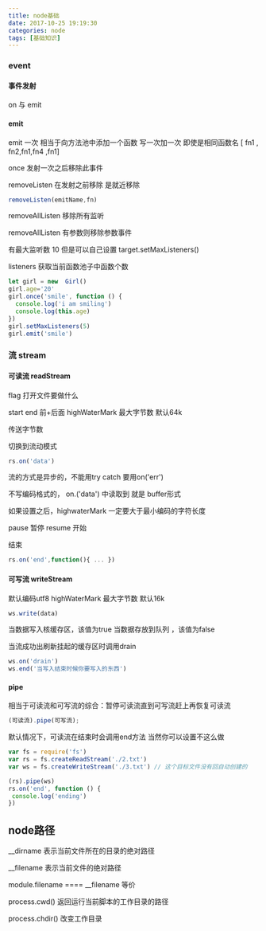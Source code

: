 ```yaml
---
title: node基础
date: 2017-10-25 19:19:30
categories: node
tags: [基础知识]
---
```


### event

#### 事件发射

on 与 emit

#### emit

emit 一次 相当于向方法池中添加一个函数 写一次加一次 即使是相同函数名 [ fn1 , fn2,fn1,fn4 ,fn1]

once 发射一次之后移除此事件

<!--more-->

removeListen 在发射之前移除 是就近移除

```javascript
removeListen(emitName,fn)
```

removeAllListen 移除所有监听

removeAllListen 有参数则移除参数事件

有最大监听数 10 但是可以自己设置 target.setMaxListeners()

listeners 获取当前函数池子中函数个数

```javascript
let girl = new  Girl()
girl.age='20'
girl.once('smile', function () {
  console.log('i am smiling')
  console.log(this.age)
})
girl.setMaxListeners(5)
girl.emit('smile')
```

### 流 stream

#### 可读流  readStream

flag 打开文件要做什么

start end 前+后面 highWaterMark 最大字节数 默认64k

传送字节数

切换到流动模式

```javascript
rs.on('data')
```

流的方式是异步的，不能用try catch 要用on('err')

不写编码格式的， on.('data') 中读取到 就是 buffer形式

如果设置之后，highwaterMark 一定要大于最小编码的字符长度

pause 暂停 resume 开始

结束

```javascript
rs.on('end',function(){ ... })
```

#### 可写流 writeStream

默认编码utf8 highWaterMark 最大字节数 默认16k

```javascript
ws.write(data)
```

当数据写入核缓存区，该值为true 当数据存放到队列 ，该值为false

当流成功出刷新挂起的缓存区时调用drain

```javascript
ws.on('drain')
ws.end('当写入结束时候你要写入的东西')
```

####  pipe

相当于可读流和可写流的综合：暂停可读流直到可写流赶上再恢复可读流

```javascript
(可读流).pipe(可写流);
```

默认情况下，可读流在结束时会调用end方法  当然你可以设置不这么做

```javascript
var fs = require('fs')
var rs = fs.createReadStream('./2.txt')
var ws = fs.createWriteStream('./3.txt') // 这个目标文件没有回自动创建的

(rs).pipe(ws)
rs.on('end', function () {
 console.log('ending')
})
```

## node路径

__dirname 表示当前文件所在的目录的绝对路径

__filename 表示当前文件的绝对路径

module.filename ==== __filename 等价

process.cwd() 返回运行当前脚本的工作目录的路径

process.chdir() 改变工作目录
